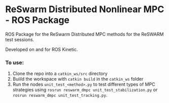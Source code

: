 # ReSwarm Distributed Nonlinear MPC - ROS Package
ROS Package for the ReSwarm Distributed MPC methods for the ReSWARM test sessions. 

Developed on and for ROS Kinetic.

### To use:
1. Clone the repo into a `catkin_ws/src` directory 
2. Buiild the workspace with `catkin build` in the `catkin_ws` folder
3. Run the nodes `unit_test_<method>.py` to test different types of MPC strategies using `rosrun reswarm_dmpc unit_test_stabilization.py` or `rosrun reswarm_dmpc unit_test_tracking.py`. 
